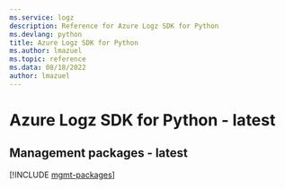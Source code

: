 ```yaml
---
ms.service: logz
description: Reference for Azure Logz SDK for Python
ms.devlang: python
title: Azure Logz SDK for Python
ms.author: lmazuel
ms.topic: reference
ms.data: 08/18/2022
author: lmazuel
---
```

# Azure Logz SDK for Python - latest

## Management packages - latest
[!INCLUDE [mgmt-packages](logz-mgmt-index.md)]